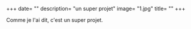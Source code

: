 +++
date= ""
description= "un super projet"
image= "1.jpg"
title= ""
+++


Comme je l'ai dit, c'est un super projet.
